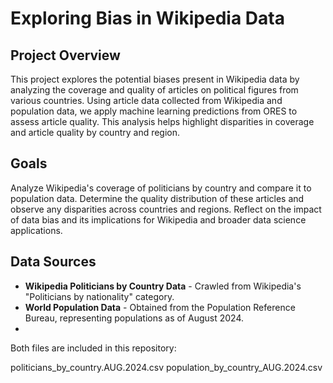 # Exploring Bias in Wikipedia Data

## Project Overview
This project explores the potential biases present in Wikipedia data by analyzing the coverage and quality of articles on political figures from various countries. Using article data collected from Wikipedia and population data, we apply machine learning predictions from ORES to assess article quality. This analysis helps highlight disparities in coverage and article quality by country and region.

## Goals
Analyze Wikipedia's coverage of politicians by country and compare it to population data.
Determine the quality distribution of these articles and observe any disparities across countries and regions.
Reflect on the impact of data bias and its implications for Wikipedia and broader data science applications.

## Data Sources
- **Wikipedia Politicians by Country Data** - Crawled from Wikipedia's "Politicians by nationality" category.
- **World Population Data** - Obtained from the Population Reference Bureau, representing populations as of August 2024.
- 
Both files are included in this repository:

politicians_by_country.AUG.2024.csv
population_by_country_AUG.2024.csv

